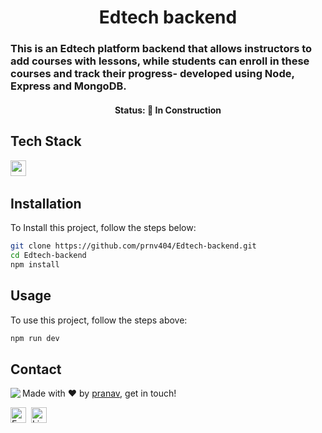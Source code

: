 <h1 align="center">
	Edtech backend
</h1>

<h3 align="">
	This is an Edtech  platform  backend that allows instructors to add courses with lessons, while students can enroll in these courses and track their progress- developed using Node, Express and MongoDB.
</h3>



<h4 align="center">
	Status: 🚧 In Construction
</h4>



## Tech Stack
<img src="https://img.shields.io/badge/Nodejs-05122A?style=flat&logo=node.js" alt="nodejs Badge" height="25">&nbsp;

## Installation
To Install this project, follow the steps below:
```bash
git clone https://github.com/prnv404/Edtech-backend.git
cd Edtech-backend
npm install
```

## Usage
To use this project, follow the steps above:
```bash
npm run dev
```

## Contact
<img align="left" src="https://avatars.githubusercontent.com/prnv404?size=100">

Made with ❤️ by [pranav](https://github.com/prnv404), get in touch!

<a href="mailto:pranavofficial404@gmail.com" target="_blank"><img src="https://img.shields.io/badge/Email-D14836?style=flat&logo=gmail&logoColor=white" alt="Email Badge" height="25"></a>&nbsp;
<a href="https://www.linkedin.com/in/pranav s" target="_blank"><img src="https://img.shields.io/badge/Linkedin-0077B5?style=flat&logo=linkedin&logoColor=white" alt="LinkedIn Badge" height="25"></a>&nbsp;

<br clear="left"/>
